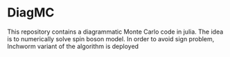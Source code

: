 # DiagMC

This repository contains a diagrammatic Monte Carlo code in julia. The idea is to numerically solve spin boson model. In order to avoid sign problem, Inchworm variant of the algorithm is deployed
